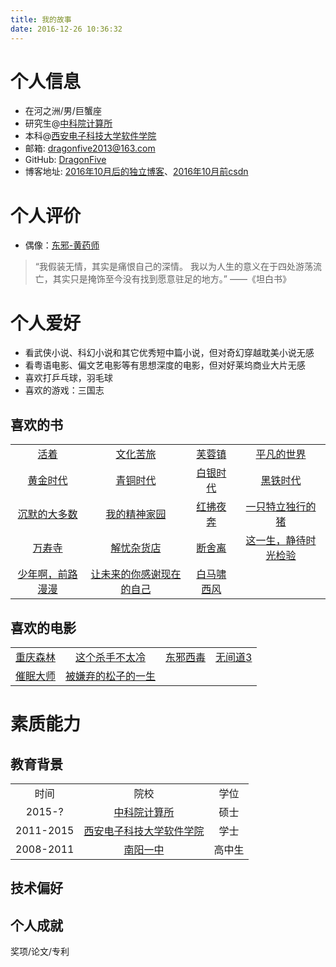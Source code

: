 ```yaml
---
title: 我的故事
date: 2016-12-26 10:36:32
---
```

# 个人信息

- 在河之洲/男/巨蟹座
- 研究生@[中科院计算所](http://www.ict.ac.cn/)
- 本科@[西安电子科技大学软件学院](http://sc.xidian.edu.cn/index.html)
- 邮箱: dragonfive2013@163.com
- GitHub: [DragonFive](https://github.com/DragonFive)
- 博客地址: [2016年10月后的独立博客](https://dragonfive.github.io/)、[2016年10月前csdn](http://blog.csdn.net/zhzz2012)

# 个人评价

- 偶像：[东邪-黄药师](https://zh.wikipedia.org/wiki/%E9%BB%84%E8%8D%AF%E5%B8%88)

>“我假装无情，其实是痛恨自己的深情。
>我以为人生的意义在于四处游荡流亡，其实只是掩饰至今没有找到愿意驻足的地方。”
>——《坦白书》

# 个人爱好 

- 看武侠小说、科幻小说和其它优秀短中篇小说，但对奇幻穿越耽美小说无感
- 看粤语电影、偏文艺电影等有思想深度的电影，但对好莱坞商业大片无感
- 喜欢打乒乓球，羽毛球
- 喜欢的游戏：三国志

## 喜欢的书

|||||
|:--:|:--:|:--:|:--:|
|[活着](https://book.douban.com/subject/1082154/)|[文化苦旅](https://book.douban.com/subject/10758627/)|[芙蓉镇](https://book.douban.com/subject/1200843/)|[平凡的世界](https://book.douban.com/subject/1200840/)|
|[黄金时代](https://book.douban.com/subject/1089243/)|[青铜时代](https://book.douban.com/subject/1085883/)|[白银时代](https://book.douban.com/subject/1082150/)|[黑铁时代](https://book.douban.com/subject/1096790/)|
|[沉默的大多数](https://book.douban.com/subject/1054685/)|[我的精神家园](https://book.douban.com/subject/1014578/) | [红拂夜奔](https://book.douban.com/subject/1418686/)|[一只特立独行的猪](https://book.douban.com/subject/1767945/) |
| [万寿寺](https://book.douban.com/subject/1763806/)|[解忧杂货店](https://book.douban.com/subject/25862578/)|[断舍离](https://book.douban.com/subject/24749465/) |[这一生，静待时光检验](https://book.douban.com/subject/25985499/) |
|[少年啊，前路漫漫](https://book.douban.com/subject/26593287/) |[让未来的你感谢现在的自己](https://book.douban.com/subject/26277384/) | [白马啸西风](https://book.douban.com/subject/1793132/)| | |

## 喜欢的电影

|||||
|:--:|:--:|:--:|:--:|
|[重庆森林](https://movie.douban.com/subject/1291999/)| [这个杀手不太冷](https://movie.douban.com/subject/1295644/)| [东邪西毒](https://movie.douban.com/subject/1292328/)|[无间道3](https://movie.douban.com/subject/1307694/) |
|[催眠大师](https://movie.douban.com/subject/24743711/) | [被嫌弃的松子的一生](https://movie.douban.com/subject/1787291/)| | |

# 素质能力

## 教育背景
||||
|:--:|:--:|:--:|
| 时间 | 院校 | 学位|
|2015-? |[中科院计算所](http://www.ict.ac.cn/)|硕士|
|2011-2015 |[西安电子科技大学软件学院](http://sc.xidian.edu.cn/index.html)|学士|
|2008-2011 |[南阳一中](http://www.nyyz.ha.cn/)|高中生|

## 技术偏好

## 个人成就
奖项/论文/专利








